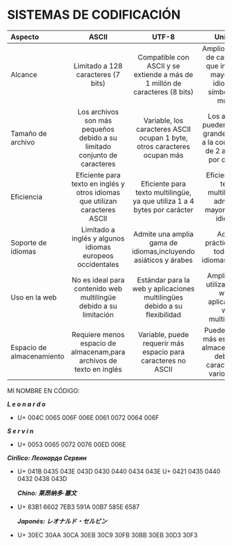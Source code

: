 # SISTEMAS DE CODIFICACIÓN

| Aspecto | ASCII | UTF-8 | Unicode |
| :------------ |:---------------:| :---------------:| :-----:|
| Alcance        | Limitado a 128 caracteres (7 bits) | Compatible con ASCII y se extiende a más de 1 millón de caracteres (8 bits) | Amplio conjunto de caracteres que incluye la mayoría de idiomas y símbolos del mundo |
| Tamaño de archivo | Los archivos son más pequeños debido a su limitado conjunto de caracteres | Variable, los caracteres ASCII ocupan 1 byte, otros caracteres ocupan más | Los archivos pueden ser más grandes debido a la codificación de 2 a 4 bytes por carácter |
| Eficiencia  | Eficiente para texto en inglés y otros idiomas que utilizan caracteres ASCII | Eficiente para texto multilingüe, ya que utiliza 1 a 4 bytes por carácter | Eficiente para texto multilingüe y admite la mayoría de los idiomas |
| Soporte de idiomas  | Limitado a inglés y algunos idiomas europeos occidentales | Admite una amplia gama de idiomas,incluyendo asiáticos y árabes | Admite prácticamente todos los idiomas escritos |
| Uso en la web  | No es ideal para contenido web multilingüe debido a su limitación | Estándar para la web y aplicaciones multilingües debido a su flexibilidad | Ampliamente utilizado en la web y aplicaciones web multilingües |
| Espacio de almacenamiento  | Requiere menos espacio de almacenam,para archivos de texto en inglés | Variable, puede requerir más espacio para caracteres no ASCII | Puede requerir más espacio de almacenamiento debido a caracteres de varios bytes |

MI NOMBRE EN CÓDIGO:

***L e o n a r d o***

- U+ 004C 0065 006F 006E 0061 0072 0064 006F

***S e r v í n***

- U+ 0053 0065 0072 0076 00ED 006E

***Cirílico: Леонардо Сервин***

- U+ 041B 0435 043E 043D 0430 0440 0434 043E   U+ 0421 0435 0440 0432 0438 043D

  ***Chino: 莱昂纳多·塞文***

- U+ 83B1 6602 7EB3 591A 00B7 585E 6587

  ***Japonés: レオナルド・セルビン***
- U+ 30EC 30AA 30CA 30EB 30C9 30FB 30BB 30EB 30D3 30F3
